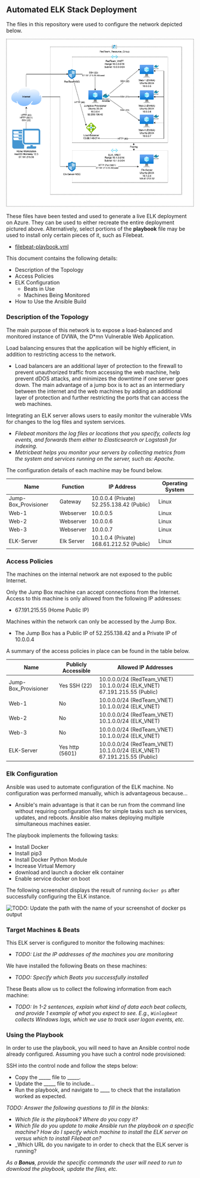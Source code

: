 ## Automated ELK Stack Deployment

The files in this repository were used to configure the network depicted below.

![Project1.png](Diagrams/Project1.png)

These files have been tested and used to generate a live ELK deployment on Azure. They can be used to either recreate the entire deployment pictured above. Alternatively, select portions of the **playbook** file may be used to install only certain pieces of it, such as Filebeat.

  - [filebeat-playbook.yml](https://github.com/sjglock/Project1/blob/main/Ansible/filebeat-playbook.yml)

This document contains the following details:
- Description of the Topology
- Access Policies
- ELK Configuration
  - Beats in Use
  - Machines Being Monitored
- How to Use the Ansible Build


### Description of the Topology

The main purpose of this network is to expose a load-balanced and monitored instance of DVWA, the D*mn Vulnerable Web Application.

Load balancing ensures that the application will be highly efficient, in addition to restricting access to the network.
- Load balancers are an additional layer of protection to the firewall to prevent unauthorized traffic from accessing the web machine, help prevent dDOS attacks, and minimizes the downtime if one server goes down. The main advantage of a jump box is to act as an intermediary between the internet and the web machines by adding an additional layer of protection and further restricting the ports that can access the web machines.

Integrating an ELK server allows users to easily monitor the vulnerable VMs for changes to the log files and system services.
- _Filebeat monitors the log files or locations that you specify, collects log events, and forwards them either to Elasticsearch or Logstash for indexing._
- _Metricbeat helps you monitor your servers by collecting metrics from the system and services running on the server, such as: Apache._

The configuration details of each machine may be found below.

| Name                 | Function   | IP Address                                | Operating System |
|----------------------|------------|-------------------------------------------|------------------|
| Jump-Box_Provisioner | Gateway    | 10.0.0.4 (Private) 52.255.138.42 (Public) | Linux            |
| Web-1                | Webserver  | 10.0.0.5                                  | Linux            |
| Web-2                | Webserver  | 10.0.0.6                                  | Linux            |
| Web-3                | Webserver  | 10.0.0.7                                  | Linux            |
| ELK-Server           | Elk Server | 10.1.0.4 (Private) 168.61.212.52 (Public) | Linux            |

### Access Policies

The machines on the internal network are not exposed to the public Internet. 

Only the Jump Box machine can accept connections from the Internet. Access to this machine is only allowed from the following IP addresses:
- 67.191.215.55 (Home Public IP)

Machines within the network can only be accessed by the Jump Box.
- The Jump Box has a Public IP of 52.255.138.42 and a Private IP of 10.0.0.4

A summary of the access policies in place can be found in the table below.

| Name                 | Publicly Accessible | Allowed IP Addresses                                                     |
|----------------------|---------------------|--------------------------------------------------------------------------|
| Jump-Box_Provisioner | Yes SSH (22)        | 10.0.0.0/24 (RedTeam_VNET) 10.1.0.0/24 (ELK_VNET) 67.191.215.55 (Public) |
| Web-1                | No                  | 10.0.0.0/24 (RedTeam_VNET) 10.1.0.0/24 (ELK_VNET)                        |
| Web-2                | No                  | 10.0.0.0/24 (RedTeam_VNET) 10.1.0.0/24 (ELK_VNET)                        |
| Web-3                | No                  | 10.0.0.0/24 (RedTeam_VNET) 10.1.0.0/24 (ELK_VNET)                        |
| ELK-Server           | Yes http (5601)     | 10.0.0.0/24 (RedTeam_VNET) 10.1.0.0/24 (ELK_VNET) 67.191.215.55 (Public) |

### Elk Configuration

Ansible was used to automate configuration of the ELK machine. No configuration was performed manually, which is advantageous because...
- Ansible's main advantage is that it can be run from the command line without requiring configuration files for simple tasks such as services, updates, and reboots. Ansible also makes deploying multiple simultaneous machines easier.

The playbook implements the following tasks:
- Install Docker
- Install pip3
-	Install Docker Python Module
-	Increase Virtual Memory
-	download and launch a docker elk container
-	Enable service docker on boot

The following screenshot displays the result of running `docker ps` after successfully configuring the ELK instance.

![TODO: Update the path with the name of your screenshot of docker ps output](Images/docker_ps_output.png)

### Target Machines & Beats
This ELK server is configured to monitor the following machines:
- _TODO: List the IP addresses of the machines you are monitoring_

We have installed the following Beats on these machines:
- _TODO: Specify which Beats you successfully installed_

These Beats allow us to collect the following information from each machine:
- _TODO: In 1-2 sentences, explain what kind of data each beat collects, and provide 1 example of what you expect to see. E.g., `Winlogbeat` collects Windows logs, which we use to track user logon events, etc._

### Using the Playbook
In order to use the playbook, you will need to have an Ansible control node already configured. Assuming you have such a control node provisioned: 

SSH into the control node and follow the steps below:
- Copy the _____ file to _____.
- Update the _____ file to include...
- Run the playbook, and navigate to ____ to check that the installation worked as expected.

_TODO: Answer the following questions to fill in the blanks:_
- _Which file is the playbook? Where do you copy it?_
- _Which file do you update to make Ansible run the playbook on a specific machine? How do I specify which machine to install the ELK server on versus which to install Filebeat on?_
- _Which URL do you navigate to in order to check that the ELK server is running?

_As a **Bonus**, provide the specific commands the user will need to run to download the playbook, update the files, etc._
